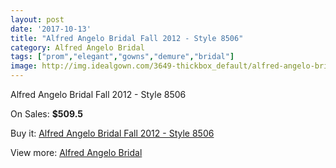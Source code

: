 ```yaml
---
layout: post
date: '2017-10-13'
title: "Alfred Angelo Bridal Fall 2012 - Style 8506"
category: Alfred Angelo Bridal
tags: ["prom","elegant","gowns","demure","bridal"]
image: http://img.idealgown.com/3649-thickbox_default/alfred-angelo-bridal-fall-2012-style-8506.jpg
---
```

Alfred Angelo Bridal Fall 2012 - Style 8506

On Sales: **$509.5**
<a href="https://www.idealgown.com/en/alfred-angelo-bridal/1722-alfred-angelo-bridal-fall-2012-style-8506.html"><amp-img layout="responsive" width="600" height="600" src="//img.idealgown.com/3649-thickbox_default/alfred-angelo-bridal-fall-2012-style-8506.jpg" alt="Alfred Angelo Bridal Fall 2012 - Style 8506 0" /></a>
<a href="https://www.idealgown.com/en/alfred-angelo-bridal/1722-alfred-angelo-bridal-fall-2012-style-8506.html"><amp-img layout="responsive" width="600" height="600" src="//img.idealgown.com/3651-thickbox_default/alfred-angelo-bridal-fall-2012-style-8506.jpg" alt="Alfred Angelo Bridal Fall 2012 - Style 8506 1" /></a>
<a href="https://www.idealgown.com/en/alfred-angelo-bridal/1722-alfred-angelo-bridal-fall-2012-style-8506.html"><amp-img layout="responsive" width="600" height="600" src="//img.idealgown.com/3650-thickbox_default/alfred-angelo-bridal-fall-2012-style-8506.jpg" alt="Alfred Angelo Bridal Fall 2012 - Style 8506 2" /></a>

Buy it: [Alfred Angelo Bridal Fall 2012 - Style 8506](https://www.idealgown.com/en/alfred-angelo-bridal/1722-alfred-angelo-bridal-fall-2012-style-8506.html "Alfred Angelo Bridal Fall 2012 - Style 8506")

View more: [Alfred Angelo Bridal](https://www.idealgown.com/en/28-alfred-angelo-bridal "Alfred Angelo Bridal")